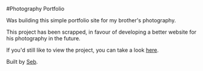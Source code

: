 #Photography Portfolio

Was building this simple portfolio site for my brother's photography. 

This project has been scrapped, in favour of developing a better website for his photography in the future.

If you'd still like to view the project, you can take a look <a href="https://hecklerjim.github.io/liam-pics/">here</a>.

Built by <a href="https://sebjagoe.com/">Seb</a>.
